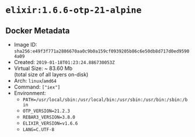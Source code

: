 # `elixir:1.6.6-otp-21-alpine`

## Docker Metadata

- Image ID: `sha256:e49f3f771a2886670aa0c9b0a159cf0939205b86c6e50db8d717d0ed95904a09`
- Created: `2019-01-18T01:23:24.886730053Z`
- Virtual Size: ~ 83.60 Mb  
  (total size of all layers on-disk)
- Arch: `linux`/`amd64`
- Command: `["iex"]`
- Environment:
  - `PATH=/usr/local/sbin:/usr/local/bin:/usr/sbin:/usr/bin:/sbin:/bin`
  - `OTP_VERSION=21.2.3`
  - `REBAR3_VERSION=3.8.0`
  - `ELIXIR_VERSION=v1.6.6`
  - `LANG=C.UTF-8`
